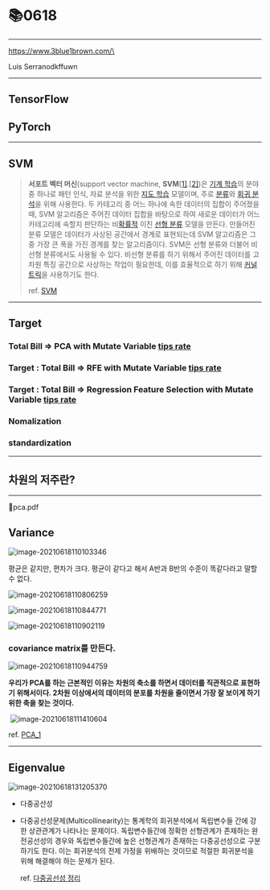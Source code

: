 # 📚0618

----------

https://www.3blue1brown.com/\

Luis Serranodkffuwn

---------

## TensorFlow

## PyTorch

----------

## SVM 

> **서포트 벡터 머신**(support vector machine, **SVM**[[1\]](https://ko.wikipedia.org/wiki/서포트_벡터_머신#cite_note-CorinnaCortes-1).[[2\]](https://ko.wikipedia.org/wiki/서포트_벡터_머신#cite_note-2))은 [기계 학습](https://ko.wikipedia.org/wiki/기계_학습)의 분야 중 하나로 패턴 인식, 자료 분석을 위한 [지도 학습](https://ko.wikipedia.org/wiki/지도_학습) 모델이며, 주로 [분류](https://ko.wikipedia.org/wiki/분류)와 [회귀 분석](https://ko.wikipedia.org/wiki/회귀_분석)을 위해 사용한다. 두 카테고리 중 어느 하나에 속한 데이터의 집합이 주어졌을 때, SVM 알고리즘은 주어진 데이터 집합을 바탕으로 하여 새로운 데이터가 어느 카테고리에 속할지 판단하는 비[확률적](https://ko.wikipedia.org/wiki/확률) 이진 [선형 분류](https://ko.wikipedia.org/wiki/선형_분류) 모델을 만든다. 만들어진 분류 모델은 데이터가 사상된 공간에서 경계로 표현되는데 SVM 알고리즘은 그 중 가장 큰 폭을 가진 경계를 찾는 알고리즘이다. SVM은 선형 분류와 더불어 비선형 분류에서도 사용될 수 있다. 비선형 분류를 하기 위해서 주어진 데이터를 고차원 특징 공간으로 사상하는 작업이 필요한데, 이를 효율적으로 하기 위해 [커널 트릭](https://ko.wikipedia.org/w/index.php?title=커널_트릭&action=edit&redlink=1)을 사용하기도 한다.
>
> ref. [SVM](https://ko.wikipedia.org/wiki/%EC%84%9C%ED%8F%AC%ED%8A%B8_%EB%B2%A1%ED%84%B0_%EB%A8%B8%EC%8B%A0)
>
> 

---

## Target 

### Total Bill => PCA with Mutate Variable <u>tips rate</u>

### Target : Total Bill => RFE with Mutate Variable <u>tips rate</u>

### Target : Total Bill => Regression Feature Selection with Mutate Variable <u>tips rate</u>

### Nomalization

### standardization

---------------------

## 차원의 저주란?

---

📎pca.pdf

## Variance

![image-20210618110103346](README.assets/image-20210618110103346.png)

평균은 같지만, 편차가 크다. 
평균이 같다고 해서 A반과 B반의 수준이 똑같다라고 말할 수 없다.

![image-20210618110806259](README.assets/image-20210618110806259.png)



![image-20210618110844771](README.assets/image-20210618110844771.png)

![image-20210618110902119](README.assets/image-20210618110902119.png)

### covariance matrix를 만든다. 

![image-20210618110944759](README.assets/image-20210618110944759.png)

**우리가 PCA를 하는 근본적인 이유는 차원의 축소를 하면서 데이터를 직관적으로 표현하기 위해서이다. 2차원 이상에서의 데이터의 분포를 차원을 줄이면서 가장 잘 보이게 하기 위한 축을 찾는 것이다.**

​		![image-20210618111410604](README.assets/image-20210618111410604.png)

ref. [PCA_1](https://stackoverflow.com/questions/55582413/put-results-of-pca-into-dataframe)

--------------

## Eigenvalue

![image-20210618131205370](README.assets/image-20210618131205370.png)

- 다중공산성 

- 다중공선성문제(Multicollinearity)는 통계학의 회귀분석에서 독립변수들 간에 강한 상관관계가 나타나는 문제이다. 독립변수들간에 정확한 선형관계가 존재하는 완전공선성의 경우와 독립변수들간에 높은 선형관계가 존재하는 다중공선성으로 구분하기도 한다. 이는 회귀분석의 전제 가정을 위배하는 것이므로 적절한 회귀분석을 위해 해결해야 하는 문제가 된다.

  

  ref. [다중공선성 정리](https://ai-times.tistory.com/268)

